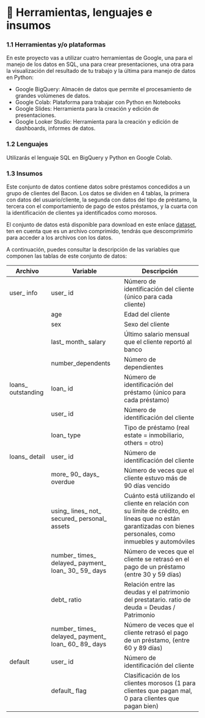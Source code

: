 # 💸 Herramientas, lenguajes e insumos

### 1.1 Herramientas y/o plataformas <a href="#id-11herramientasyoplataformas" id="id-11herramientasyoplataformas"></a>

En este proyecto vas a utilizar cuatro herramientas de Google, una para el manejo de los datos en SQL, una para crear presentaciones, una otra para la visualización del resultado de tu trabajo y la última para manejo de datos en Python:

* Google BigQuery: Almacén de datos que permite el procesamiento de grandes volúmenes de datos.
* Google Colab: Plataforma para trabajar con Python en Notebooks
* Google Slides: Herramienta para la creación y edición de presentaciones.
* Google Looker Studio: Herramienta para la creación y edición de dashboards, informes de datos.

### 1.2 Lenguajes <a href="#id-12lenguajes" id="id-12lenguajes"></a>

Utilizarás el lenguaje SQL en BigQuery y Python en Google Colab.

### 1.3 Insumos <a href="#id-13insumos" id="id-13insumos"></a>

Este conjunto de datos contiene datos sobre préstamos concedidos a un grupo de clientes del Bacon. Los datos se dividen en 4 tablas, la primera con datos del usuario/cliente, la segunda con datos del tipo de préstamo, la tercera con el comportamiento de pago de estos préstamos, y la cuarta con la identificación de clientes ya identificados como morosos.

El conjunto de datos está disponible para download en este enlace [dataset](https://drive.google.com/file/d/1BbQHMdlIVh\_wQrjFp50qa2036ai2CA-W/view?usp=sharing), ten en cuenta que es un archivo comprimido, tendrás que descomprimirlo para acceder a los archivos con los datos.

A continuación, puedes consultar la descripción de las variables que componen las tablas de este conjunto de datos:

| Archivo             | Variable                                                   | Descripción                                                                                                                                                     |
| ------------------- | ---------------------------------------------------------- | --------------------------------------------------------------------------------------------------------------------------------------------------------------- |
| user\_ info         | user\_ id                                                  | Número de identificación del cliente (único para cada cliente)                                                                                                  |
|                     | age                                                        | Edad del cliente                                                                                                                                                |
|                     | sex                                                        | Sexo del cliente                                                                                                                                                |
|                     | last\_ month\_ salary                                      | Último salario mensual que el cliente reportó al banco                                                                                                          |
|                     | number\_dependents                                         | Número de dependientes                                                                                                                                          |
| loans\_ outstanding | loan\_ id                                                  | Número de identificación del préstamo (único para cada préstamo)                                                                                                |
|                     | user\_ id                                                  | Número de identificación del cliente                                                                                                                            |
|                     | loan\_ type                                                | Tipo de préstamo (real estate = inmobiliario, others = otro)                                                                                                    |
| loans\_ detail      | user\_ id                                                  | Número de identificación del cliente                                                                                                                            |
|                     | more\_ 90\_ days\_ overdue                                 | Número de veces que el cliente estuvo más de 90 días vencido                                                                                                    |
|                     | using\_ lines\_ not\_ secured\_ personal\_ assets          | Cuánto está utilizando el cliente en relación con su límite de crédito, en líneas que no están garantizadas con bienes personales, como inmuebles y automóviles |
|                     | number\_ times\_ delayed\_ payment\_ loan\_ 30\_ 59\_ days | Número de veces que el cliente se retrasó en el pago de un préstamo (entre 30 y 59 días)                                                                        |
|                     | debt\_ ratio                                               | Relación entre las deudas y el patrimonio del prestatario. ratio de deuda = Deudas / Patrimonio                                                                 |
|                     | number\_ times\_ delayed\_ payment\_ loan\_ 60\_ 89\_ days | Número de veces que el cliente retrasó el pago de un préstamo, (entre 60 y 89 días)                                                                             |
| default             | user\_ id                                                  | Número de identificación del cliente                                                                                                                            |
|                     | default\_ flag                                             | Clasificación de los clientes morosos (1 para clientes que pagan mal, 0 para clientes que pagan bien)                                                           |

